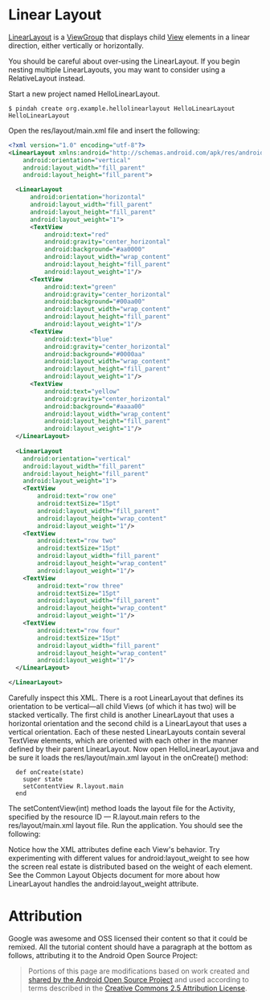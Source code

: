 Linear Layout
=======================

[LinearLayout](http://developer.android.com/reference/android/widget/LinearLayout.html) is a [ViewGroup](http://developer.android.com/reference/android/view/ViewGroup.html) that displays child [View](http://developer.android.com/reference/android/view/View.html) elements in a linear direction, either vertically or horizontally.

You should be careful about over-using the LinearLayout. If you begin nesting multiple LinearLayouts, you may want to consider using a RelativeLayout instead.

Start a new project named HelloLinearLayout.

`$ pindah create org.example.hellolinearlayout HelloLinearLayout HelloLinearLayout`

Open the res/layout/main.xml file and insert the following:

```xml
<?xml version="1.0" encoding="utf-8"?>
<LinearLayout xmlns:android="http://schemas.android.com/apk/res/android"
    android:orientation="vertical"
    android:layout_width="fill_parent"
    android:layout_height="fill_parent">

  <LinearLayout
      android:orientation="horizontal"
      android:layout_width="fill_parent"
      android:layout_height="fill_parent"
      android:layout_weight="1">
      <TextView
          android:text="red"
          android:gravity="center_horizontal"
          android:background="#aa0000"
          android:layout_width="wrap_content"
          android:layout_height="fill_parent"
          android:layout_weight="1"/>
      <TextView
          android:text="green"
          android:gravity="center_horizontal"
          android:background="#00aa00"
          android:layout_width="wrap_content"
          android:layout_height="fill_parent"
          android:layout_weight="1"/>
      <TextView
          android:text="blue"
          android:gravity="center_horizontal"
          android:background="#0000aa"
          android:layout_width="wrap_content"
          android:layout_height="fill_parent"
          android:layout_weight="1"/>
      <TextView
          android:text="yellow"
          android:gravity="center_horizontal"
          android:background="#aaaa00"
          android:layout_width="wrap_content"
          android:layout_height="fill_parent"
          android:layout_weight="1"/>
  </LinearLayout>
        
  <LinearLayout
    android:orientation="vertical"
    android:layout_width="fill_parent"
    android:layout_height="fill_parent"
    android:layout_weight="1">
    <TextView
        android:text="row one"
        android:textSize="15pt"
        android:layout_width="fill_parent"
        android:layout_height="wrap_content"
        android:layout_weight="1"/>
    <TextView
        android:text="row two"
        android:textSize="15pt"
        android:layout_width="fill_parent"
        android:layout_height="wrap_content"
        android:layout_weight="1"/>
    <TextView
        android:text="row three"
        android:textSize="15pt"
        android:layout_width="fill_parent"
        android:layout_height="wrap_content"
        android:layout_weight="1"/>
    <TextView
        android:text="row four"
        android:textSize="15pt"
        android:layout_width="fill_parent"
        android:layout_height="wrap_content"
        android:layout_weight="1"/>
  </LinearLayout>

</LinearLayout>
```


Carefully inspect this XML. There is a root LinearLayout that defines its orientation to be vertical—all child Views (of which it has two) will be stacked vertically. The first child is another LinearLayout that uses a horizontal orientation and the second child is a LinearLayout that uses a vertical orientation. Each of these nested LinearLayouts contain several TextView elements, which are oriented with each other in the manner defined by their parent LinearLayout.
Now open HelloLinearLayout.java and be sure it loads the res/layout/main.xml layout in the onCreate() method:

```mirah
  def onCreate(state)
    super state
    setContentView R.layout.main
  end
```

The setContentView(int) method loads the layout file for the Activity, specified by the resource ID — R.layout.main refers to the res/layout/main.xml layout file.
Run the application.
You should see the following:


Notice how the XML attributes define each View's behavior. Try experimenting with different values for android:layout_weight to see how the screen real estate is distributed based on the weight of each element. See the Common Layout Objects document for more about how LinearLayout handles the android:layout_weight attribute.


# Attribution

Google was awesome and OSS licensed their content so that it could be remixed. All the tutorial content should have a paragraph at the bottom as follows, attributing it to the Android Open Source Project:

> Portions of this page are modifications based on work created and [shared by the Android Open Source Project](http://code.google.com/policies.html ) and used according to terms described in the [Creative Commons 2.5 Attribution License](http://creativecommons.org/licenses/by/2.5/).
